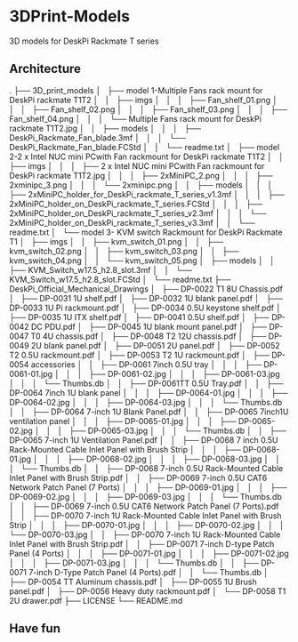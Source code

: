 # 3DPrint-Models
3D models for DeskPi Rackmate T series

## Architecture 

.
├── 3D_print_models
│   ├── model 1-Multiple Fans rack mount for DeskPi rackmate T1T2
│   │   ├── imgs
│   │   │   ├── Fan_shelf_01.png
│   │   │   ├── Fan_shelf_02.png
│   │   │   ├── Fan_shelf_03.png
│   │   │   ├── Fan_shelf_04.png
│   │   │   └── Multiple Fans rack mount for DeskPi rackmate T1T2.jpg
│   │   ├── models
│   │   │   ├── DeskPi_Rackmate_Fan_blade.3mf
│   │   │   └── DeskPi_Rackmate_Fan_blade.FCStd
│   │   └── readme.txt
│   ├── model 2-2 x Intel NUC mini PCwith Fan rackmount for DeskPi rackmate T1T2
│   │   ├── imgs
│   │   │   ├── 2 x Intel NUC mini PCwith Fan rackmount for DeskPi rackmate T1T2.jpg
│   │   │   ├── 2xMiniPC_2.png
│   │   │   ├── 2xminipc_3.png
│   │   │   └── 2xminipc.png
│   │   ├── models
│   │   │   ├── 2xMiniPC_holder_for_DeskPi_rackmate_T_series_v1.3mf
│   │   │   ├── 2xMiniPC_holder_on_DeskPi_rackmate_T_series.FCStd
│   │   │   ├── 2xMiniPC_holder_on_DeskPi_rackmate_T_series_v2.3mf
│   │   │   └── 2xMiniPC_holder_on_DeskPi_rackmate_T_series_v3.3mf
│   │   └── readme.txt
│   └── model 3- KVM switch Rackmount for DeskPi Rackmate T1
│       ├── imgs
│       │   ├── kvm_switch_01.png
│       │   ├── kvm_switch_02.png
│       │   ├── kvm_switch_03.png
│       │   ├── kvm_switch_04.png
│       │   └── kvm_switch_05.png
│       ├── models
│       │   ├── KVM_Switch_w17.5_h2.8_slot.3mf
│       │   └── KVM_Switch_w17.5_h2.8_slot.FCStd
│       └── readme.txt
├── DeskPi_Official_Mechanical_Drawings
│   ├── DP-0022 T1 8U Chassis.pdf
│   ├── DP-0031 1U shelf.pdf
│   ├── DP-0032 1U blank panel.pdf
│   ├── DP-0033 1U Pi  rackmount.pdf
│   ├── DP-0034 0.5U keystone shelf.pdf
│   ├── DP-0035 1U ITX shelf.pdf
│   ├── DP-0041 0.5U shelf.pdf
│   ├── DP-0042 DC PDU.pdf
│   ├── DP-0045 1U blank mount panel.pdf
│   ├── DP-0047 T0 4U chassis.pdf
│   ├── DP-0048 T2 12U chassis.pdf
│   ├── DP-0049 2U blank panel.pdf
│   ├── DP-0051 2U panel.pdf
│   ├── DP-0052 T2 0.5U rackmount.pdf
│   ├── DP-0053 T2 1U rackmount.pdf
│   ├── DP-0054 accessories
│   │   ├── DP-0061 7inch 0.5U tray
│   │   │   ├── DP-0061-01.jpg
│   │   │   ├── DP-0061-02.jpg
│   │   │   ├── DP-0061-03.jpg
│   │   │   └── Thumbs.db
│   │   ├── DP-0061TT 0.5U Tray.pdf
│   │   ├── DP-0064 7inch 1U blank panel
│   │   │   ├── DP-0064-01.jpg
│   │   │   ├── DP-0064-02.jpg
│   │   │   ├── DP-0064-03.jpg
│   │   │   └── Thumbs.db
│   │   ├── DP-0064 7-inch 1U Blank Panel.pdf
│   │   ├── DP-0065 7inch1U ventilation panel
│   │   │   ├── DP-0065-01.jpg
│   │   │   ├── DP-0065-02.jpg
│   │   │   ├── DP-0065-03.jpg
│   │   │   └── Thumbs.db
│   │   ├── DP-0065 7-inch 1U Ventilation Panel.pdf
│   │   ├── DP-0068 7 inch 0.5U Rack-Mounted Cable Inlet Panel with Brush Strip
│   │   │   ├── DP-0068-01.jpg
│   │   │   ├── DP-0068-02.jpg
│   │   │   ├── DP-0068-03.jpg
│   │   │   └── Thumbs.db
│   │   ├── DP-0068 7-inch 0.5U Rack-Mounted Cable Inlet Panel with Brush Strip.pdf
│   │   ├── DP-0069 7-inch 0.5U CAT6 Network Patch Panel (7 Ports)
│   │   │   ├── DP-0069-01.jpg
│   │   │   ├── DP-0069-02.jpg
│   │   │   ├── DP-0069-03.jpg
│   │   │   └── Thumbs.db
│   │   ├── DP-0069  7-inch 0.5U CAT6 Network Patch Panel (7 Ports).pdf
│   │   ├── DP-0070 7-inch 1U Rack-Mounted Cable Inlet Panel with Brush Strip
│   │   │   ├── DP-0070-01.jpg
│   │   │   ├── DP-0070-02.jpg
│   │   │   └── DP-0070-03.jpg
│   │   ├── DP-0070 7-inch 1U Rack-Mounted Cable Inlet Panel with Brush Strip.pdf
│   │   ├── DP-0071 7-inch D-type Patch Panel (4 Ports)
│   │   │   ├── DP-0071-01.jpg
│   │   │   ├── DP-0071-02.jpg
│   │   │   ├── DP-0071-03.jpg
│   │   │   └── Thumbs.db
│   │   ├── DP-0071 7-inch D-Type Patch Panel (4 Ports).pdf
│   │   └── Thumbs.db
│   ├── DP-0054 TT Aluminum chassis.pdf
│   ├── DP-0055 1U Brush panel.pdf
│   ├── DP-0056 Heavy duty rackmount.pdf
│   └── DP-0058 T1 2U drawer.pdf
├── LICENSE
└── README.md

## Have fun

